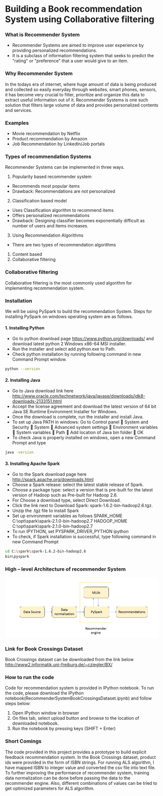 ﻿# Building a Book recommendation System using Collaborative filtering

### What is Recommender System
-	Recommender Systems are aimed to improve user experience by providing personalized recommendations.
-	It is a subclass of information filtering system that seeks to predict the "rating" or "preference" that a user would give to an item. 
 
### Why Recommender System
In the todays era of internet, where huge amount of data is being produced and collected so easily everyday through websites, smart phones, sensors, it has become very crucial to filter, prioritize and organize this data to extract useful information out of it.  Recommender Systems is one such solution that filters large volume of data and provides personalized contents and services.  

### Examples
-	Movie recommendation by Netflix
-	Product recommendation by Amazon
-	Job Recommendation by LinkedIn/Job portals

### Types of recommendation Systems
Recommender Systems can be implemented in three ways.
1.	Popularity based recommender system
-	Recommends most popular items
-	Drawback: Recommendations are not personalized
2.	Classification based model
-	Uses Classification algorithm to recommend items
-	Offers personalized recommendations
-	Drawback: Designing classifier becomes exponentially difficult as number of users and items increases.
3.	Using Recommendation Algorithms
-	There are two types of recommendation algorithms
1.	Content based
2.	Collaborative filtering
### Collaborative filtering
Collaborative filtering is the most commonly used algorithm for implementing recommendation system. 
### Installation 
We will be using PySpark to build the recommendation System.
Steps for installing PySpark on windows operating system are as follows.
#### 1. Installing Python
-	Go to python download page https://www.python.org/downloads/ and download latest   python 2 Windows x86-64 MSI installer.
-	Run the installer and select add python.exe to Path.
-	Check python installation by running following command in new Command Prompt window.
```sh
python --version
```

#### 2. Installing Java
-	Go to Java download link here
http://www.oracle.com/technetwork/java/javase/downloads/jdk8-downloads-2133151.html
-	Accept the license agreement and download the latest version of 64 bit Java SE Runtime Environment Installer for Windows.
-	Once the download is complete, run the installer and install Java.
-	To set up Java PATH in windows:
Go to Control panel  System and Security  System  Advanced system settings  Environment variables  System variables  Path  Add location of Java bin folder  OK
-	To check Java is properly installed on windows, open a new Command Prompt and type 
```sh
java -version
```

#### 3. Installing Apache Spark
-	Go to the Spark download page here http://spark.apache.org/downloads.html
-	Choose a Spark release: select the latest stable release of Spark.
-	Choose a package type: select a version that is pre-built for the latest version of Hadoop such as Pre-built for Hadoop 2.6.
-	For Choose a download type, select Direct Download.
-	Click the link next to Download Spark: spark-1.6.2-bin-hadoop2.6.tgz.
-	Unzip the .tgz file to install Spark
-	Set up environment variables as follows
SPARK_HOME C:\opt\spark\spark-2.1.0-bin-hadoop2.7
HADOOP_HOME C:\opt\spark\spark-2.1.0-bin-hadoop2.7
-	To run IPYTHON, set
PYSPARK_DRIVER_PYTHON ipython 
-	To check, if Spark installation is successful, type following command in new Command Prompt
```sh
cd C:\spark\spark-1.6.2-bin-hadoop2.6
bin\pyspark
```

### High – level Architecture of recommender System
![ HighLevelArchitecture]( HighLevelArchitecture.PNG)

### Link for Book Crossings Dataset
Book Crossings dataset can be downloaded from the link below 
http://www2.informatik.uni-freiburg.de/~cziegler/BX/

### How to run the code
Code for recommendation system is provided in IPython notebook. To run the code, please download the IPython notebook(RecommenderSystemBookCrossingsDataset.ipynb) and follow steps below:
1. Open IPython window in browser
2. On files tab, select upload button and browse to the location of downloaded notebook. 
3. Run the notebook by pressing keys (SHIFT + Enter)

### Short Comings
The code provided in this project provides a prototype to build explicit feedback recommendation system. 
In the Book Crossings dataset, product ids were provided in the form of ISBN strings. For running ALS algorithm, I have mapped ISBN to integer value and converted the csv file into text file. To further improving the performance of recommender system, training data normalization can be done before passing the data to the recommender engine. Also, different combinations of values can be tried to get optimized parameters for ALS algorithm.
